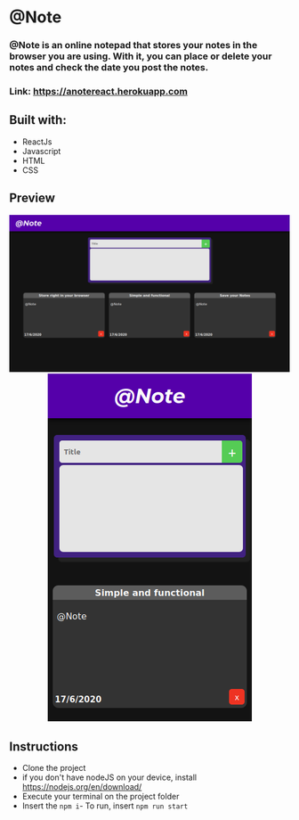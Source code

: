 # @Note

### **@Note** is an online notepad that stores your notes in the browser you are using. With it, you can place or delete your notes and check the date you post the notes.
### Link: https://anotereact.herokuapp.com

## Built with:
- ReactJs
- Javascript
- HTML
- CSS

## Preview

<div align="center">
  <img src="src/assets/desktop.png" width="800">
  <img src="src/assets/mobile.png" width="367">
</div>

## Instructions
- Clone the project
- if you don't have nodeJS on your device, install https://nodejs.org/en/download/
- Execute your terminal on the project folder
- Insert the `npm i`- To run, insert `npm run start`
